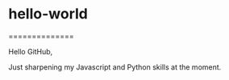 # hello-world
==============


Hello GitHub,

Just sharpening my Javascript and Python skills at the moment. 
